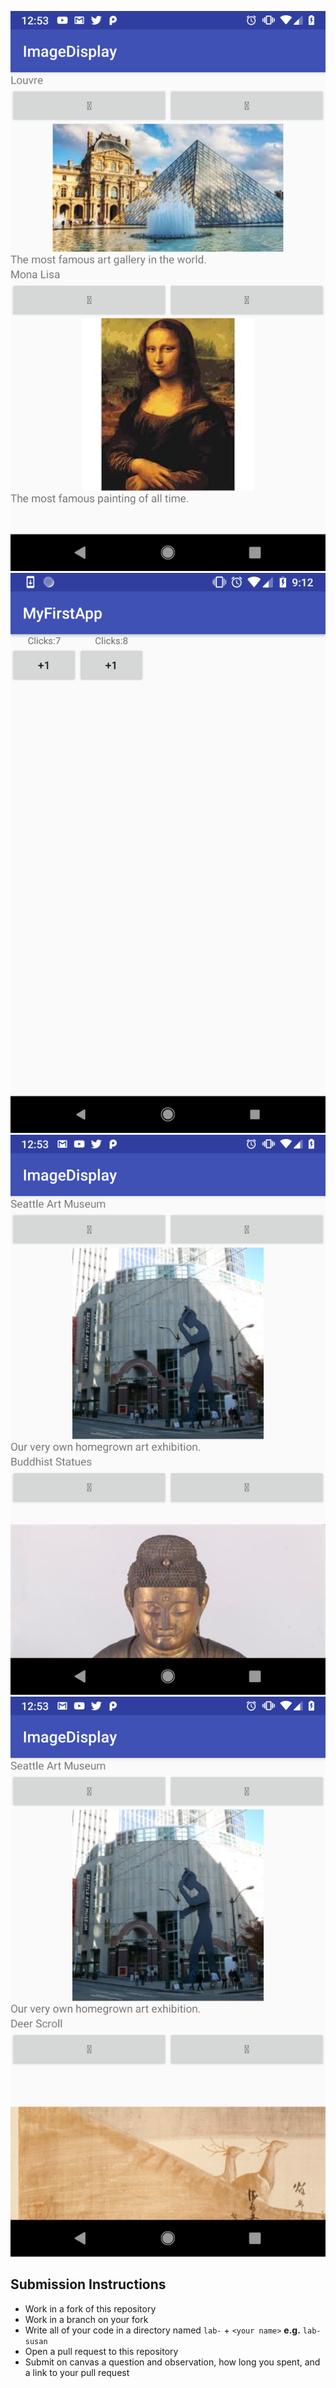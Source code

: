 ![](screenshots/gallery.png)
![](screenshots/counting.png)
![](screenshots/gallerysam.png)
![](screenshots/gallerysam2.png)

## Submission Instructions
* Work in a fork of this repository
* Work in a branch on your fork
* Write all of your code in a directory named `lab-` + `<your name>` **e.g.** `lab-susan`
* Open a pull request to this repository
* Submit on canvas a question and observation, how long you spent, and a link to
  your pull request
